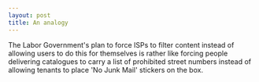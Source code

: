 ```yaml
---
layout: post
title: An analogy
---
```

The Labor Government's plan to force ISPs to filter content instead of allowing users to do this for themselves is rather like forcing people delivering catalogues to carry a list of prohibited street numbers instead of allowing tenants to place 'No Junk Mail' stickers on the box.
